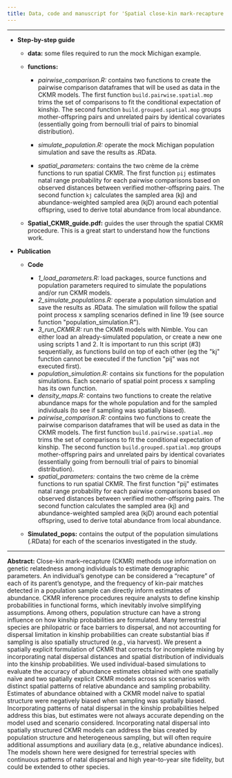 ```yaml
---
title: Data, code and manuscript for 'Spatial close-kin mark-recapture models applied to terrestrial species with continuous natal dispersal'
--- 
```


---

* **Step-by-step guide**

  * **data:** some files required to run the mock Michigan example.
  
  * **functions:**

    * *pairwise_comparison.R:* contains two functions to create the pairwise comparison dataframes that will be used as data in the CKMR models. The first function `build.pairwise.spatial.mop` trims the set of comparisons to fit the conditional expectation of kinship. The second function `build.grouped.spatial.mop` groups mother-offspring pairs and unrelated pairs by identical covariates (essentially going from bernoulli trial of pairs to binomial distribution).
    
    * *simulate_population.R:* operate the mock Michigan population simulation and save the results as .RData.
    
    * *spatial_parameters:* contains the two crème de la crème functions to run spatial CKMR. The first function `pij` estimates natal range probability for each pairwise comparisons based on observed distances between verified mother-offspring pairs. The second function `kj` calculates the sampled area (kj) and abundance-weighted sampled area (kjD) around each potential offspring, used to derive total abundance from local abundance.
    
  * **Spatial_CKMR_guide.pdf:** guides the user through the spatial CKMR procedure. This is a great start to understand how the functions work.

* **Publication**

  * **Code**

    * *1_load_parameters.R:* load packages, source functions and population parameters required to simulate the populations and/or run CKMR models.
    * *2_simulate_populations.R:* operate a population simulation and save the results as .RData. The simulation will follow the spatial point process x sampling scenarios defined in line 19 (see source function "population_simulation.R").
    * *3_run_CKMR.R:* run the CKMR models with Nimble. You can either load an already-simulated population, or create a new one using scripts 1 and 2. It is important to run this script (#3) sequentially, as functions build on top of each other (eg the "kj" function cannot be executed if the function "pij" was not executed first).
    * *population_simulation.R:* contains six functions for the population simulations. Each scenario of spatial point process x sampling has its own function.
    * *density_maps.R:* contains two functions to create the relative abundance maps for the whole population and for the sampled individuals (to see if sampling was spatially biased).
    * *pairwise_comparison.R:* contains two functions to create the pairwise comparison dataframes that will be used as data in the CKMR models. The first function `build.pairwise.spatial.mop` trims the set of comparisons to fit the conditional expectation of kinship. The second function `build.grouped.spatial.mop` groups mother-offspring pairs and unrelated pairs by identical covariates (essentially going from bernoulli trial of pairs to binomial distribution).
    * *spatial_parameters:* contains the two crème de la crème functions to run spatial CKMR. The first function "pij" estimates natal range probability for each pairwise comparisons based on observed distances between verified mother-offspring pairs. The second function calculates the sampled area (kj) and abundance-weighted sampled area (kjD) around each potential offspring, used to derive total abundance from local abundance.
    
  * **Simulated_pops:** contains the output of the population simulations (.RData) for each of the scenarios investigated in the study.
  
---

**Abstract:** Close-kin mark–recapture (CKMR) methods use information on genetic relatedness among individuals to estimate demographic parameters. An individual’s genotype can be considered a “recapture” of each of its parent’s genotype, and the frequency of kin-pair matches detected in a population sample can directly inform estimates of abundance. CKMR inference procedures require analysts to define kinship probabilities in functional forms, which inevitably involve simplifying assumptions. Among others, population structure can have a strong influence on how kinship probabilities are formulated. Many terrestrial species are philopatric or face barriers to dispersal, and not accounting for dispersal limitation in kinship probabilities can create substantial bias if sampling is also spatially structured (e.g., via harvest). We present a spatially explicit formulation of CKMR that corrects for incomplete mixing by incorporating natal dispersal distances and spatial distribution of individuals into the kinship probabilities. We used individual-based simulations to evaluate the accuracy of abundance estimates obtained with one spatially naïve and two spatially explicit CKMR models across six scenarios with distinct spatial patterns of relative abundance and sampling probability. Estimates of abundance obtained with a CKMR model naïve to spatial structure were negatively biased when sampling was spatially biased. Incorporating patterns of natal dispersal in the kinship probabilities helped address this bias, but estimates were not always accurate depending on the model used and scenario considered. Incorporating natal dispersal into spatially structured CKMR models can address the bias created by population structure and heterogeneous sampling, but will often require additional assumptions and auxiliary data (e.g., relative abundance indices). The models shown here were designed for terrestrial species with continuous patterns of natal dispersal and high year-to-year site fidelity, but could be extended to other species.


